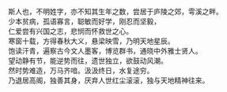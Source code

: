 斯人也，不明姓字，亦不知其生年之数，尝居于庐陵之郊，雩溪之畔。<br>
少本贫病，孤语寡言，聪敏而好学，刚忍而坚毅，<br>
仁爱尝有兴国之志，悲悯而怀救世之心。<br>
寒窗十载，方得春秋大义，悬梁映雪，乃明天地星辰。<br>
饱读汗青，遍察古今文人墨客，博览群书，通晓中外雅士贤人。<br>
望动静有节，能逆势而往，遗世独立，欲鼓动风潮。<br>
然时势难造，万马齐喑。汲汲终日，水复途穷。<br>
乃退居高阁，独善其身，厌弃人世红尘滚滚，独与天地精神往来。<br>
